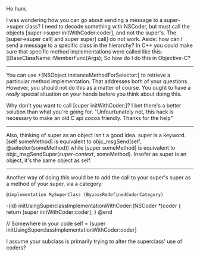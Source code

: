 Ho hum,

I was wondering how you can go about sending a message to a super->super class? I need to decode something with NSCoder,  but must call the objects [super->super initWithCoder:coder], and not the super's. The [super->super call] and super super] call] do not work. Aside: how can I send a message to a specific class in the hierarchy? In C++ you could make sure that specific method implementations were called like this: [[BaseClassName::MemberFunc(Args); So how do I do this in Objective-C?

----

You can use     +[NSObject instanceMethodForSelector:] to retrieve a particular method implementation.  That addresses both of your questions.  However, you should not do this as a matter of course.  You ought to have a *really* special situation on your hands before you think about doing this.

Why don't you want to call     [super initWithCoder:]?  I bet there's a better solution than what you're going for. "Unfourtunately not, this hack is necessary to make an old C api cocoa friendly. Thanks for the help"

----

Also, thinking of     super as an object isn't a good idea.      super is a keyword.      [self someMethod] is equivalent to     objc_msgSend(self, @selector(someMethod)) while     [super someMethod] is equivalent to     objc_msgSendSuper(*super-context*, someMethod).  Insofar as super is an object, it's the same object as self.  

----

Another way of doing this would be to add the call to your super's super as a method of your super, via a category:

    @implementation MySuperClass (BypassRedefinedCoderCategory)
-(id) initUsingSuperclassImplementationWithCoder:(NSCoder *)coder
    {
    return [super initWithCoder:coder];
    }
@end

// Somewhere in your code
self = [super initUsingSuperclassImplementationWithCoder:coder]


I assume your subclass is primarily trying to alter the superclass' use of coders?
